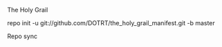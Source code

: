 The Holy Grail

repo init -u git://github.com/DOTRT/the_holy_grail_manifest.git -b master

Repo sync
